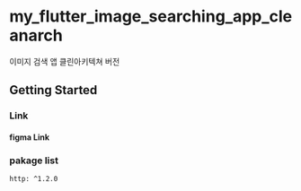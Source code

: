 # my_flutter_image_searching_app_cleanarch

이미지 검색 앱 클린아키텍쳐 버전

## Getting Started

### Link

#### figma Link

### pakage list
```
http: ^1.2.0
```